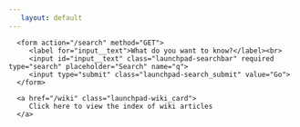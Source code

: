 ```yaml
---
   layout: default
---
```


<div class="launchpad">

   <section class="launchpad-search">

      <form action="/search" method="GET">
         <label for="input__text">What do you want to know?</label><br>
         <input id="input__text" class="launchpad-searchbar" required type="search" placeholder="Search" name="q">
         <input type="submit" class="launchpad-search_submit" value="Go">
      </form>

   </section>



   <section class="launchpad-projects">

      <a href="/wiki" class="launchpad-wiki_card">
         Click here to view the index of wiki articles
      </a>

   </section>

</div>
